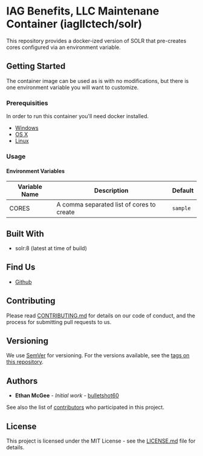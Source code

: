 # IAG Benefits, LLC Maintenane Container (iagllctech/solr)

This repository provides a docker-ized version of SOLR that pre-creates cores configured via an environment variable.

## Getting Started

The container image can be used as is with no modifications, but there is one environment variable you will want to customize.

### Prerequisities

In order to run this container you'll need docker installed.

* [Windows](https://docs.docker.com/windows/started)
* [OS X](https://docs.docker.com/mac/started/)
* [Linux](https://docs.docker.com/linux/started/)

### Usage

#### Environment Variables

| Variable Name | Description | Default |
| --- | --- | --- |
| CORES | A comma separated list of cores to create | `sample` |

## Built With

* solr:8 (latest at time of build)

## Find Us

* [Github](https://github.com/iagtech/solr)

## Contributing

Please read [CONTRIBUTING.md](https://github.com/iagtech/solr/blob/main/CONTRIBUTING.md) for details on our code of conduct, and the process for submitting pull requests to us.

## Versioning

We use [SemVer](http://semver.org/) for versioning. For the versions available, see the [tags on this repository](https://github.com/iagtech/solr/tags). 

## Authors

* **Ethan McGee** - *Initial work* - [bulletshot60](https://github.com/bulletshot60)

See also the list of [contributors](https://github.com/iagtech/solr/contributors) who participated in this project.

## License

This project is licensed under the MIT License - see the [LICENSE.md](https://github.com/iagtech/solr/blob/main/LICENSE.md) file for details.
